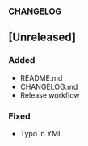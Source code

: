 ### CHANGELOG

## [Unreleased]

### Added 

- README.md
- CHANGELOG.md
- Release workflow

### Fixed

- Typo in YML
